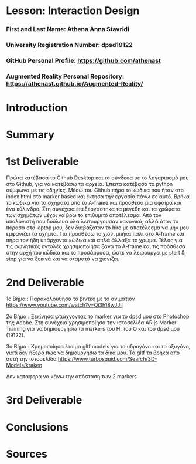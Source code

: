 # Lesson: Interaction Design

### First and Last Name: Athena Anna Stavridi
### University Registration Number: dpsd19122
### GitHub Personal Profile: https://github.com/athenast
### Augmented Reality Personal Repository: https://athenast.github.io/Augmented-Reality/

# Introduction

# Summary


# 1st Deliverable
Πρώτα κατέβασα το Github Desktop και το σύνδεσα με το λογαριασμό μου στο Github, για να κατεβάσω τα αρχεία. Έπειτα κατέβασα το python σύμφωνα με τις οδηγίες. Μέσω του Github πήρα το κώδικα που ήταν στο index.html στο marker based και έκτησα την εργασία πάνω σε αυτό. 
Βρήκα το κώδικα για τα σχήματα από το  A-frame και πρόσθεσα μια σφαίρα και ένα κύλινδρο. Στη συνέχεια επεξεργάστηκα τα μεγέθη και τα χρώματα των σχημάτων μέχρι να βρω το επιθυμιτό αποτέλεσμα. Από τον υπολογιστή που δούλευα όλα λειτουργουσαν κανονικά, αλλά όταν το πέρασα στο laptop μου, δεν διαβαζόταν το hiro με αποτέλεσμα να μην μου εμφανιζει τα σχήμτα. 
Για προσθέσω το χιόνι μπήκα πάλι στο A-frame και πήρα τον ήδη υπάρχοντα κώδικα και απλά άλλαξα το χρώμα.
Τέλος για τις φωνητικές εντολές χρησιμοποίησα ξανά το A-frame και τις πρόσθεσα στην αρχή του κώδικα και το προσάρμοσα, ώστε να λειρουργει με start & stop για να ξεκινά και να σταματά να χιονιζει.


# 2nd Deliverable
1o Βήμα : Παρακολούθησα το βιντεο με το ανιματιον https://www.youtube.com/watch?v=Qi3h18wJJiI 

2ο Βήμα : Ξεκίνησα φτιάχνοντας το marker για το dpsd μου στο Photoshop της Adobe. Στη συνέχεια χρησιμοποίησα την ιστοσελίδα AR.js Marker Training για να δημιουργήσω τα markers του Η, του Ο και του dpsd μου (19122). 

3ο Βήμα : Χρημοποίησα έτοιμα gltf models για το υδρογόνο και το οξυγόνο, γιατί δεν ήξερα πως να δημουργήσω τα δικά μου. Τα gltf τα βρηκα από αυτή την ιστοσελίδα https://www.turbosquid.com/Search/3D-Models/kraken

Δεν καταφερα να κάνω την απόσταση των 2 markers 


# 3rd Deliverable 


# Conclusions


# Sources
